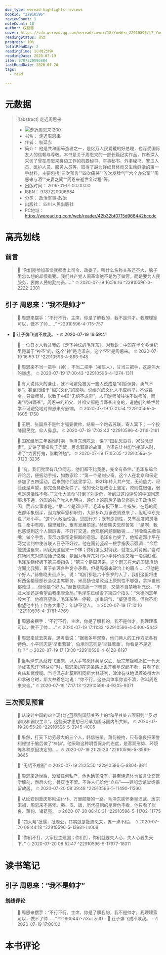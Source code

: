 ```yaml
---
doc_type: weread-highlights-reviews
bookId: "22910596"
reviewCount: 1
noteCount: 18
author: 权延赤
cover: https://cdn.weread.qq.com/weread/cover/18/YueWen_22910596/t7_YueWen_22910596.jpg
readingStatus: 读过
progress: 10%
totalReadDay: 2
readingTime: 1小时2分钟
readingDate: 2020-07-19
isbn: 9787220096884
lastReadDate: 2020-07-20
tags:
  - read

---
```

# 元数据
> [!abstract] 走近周恩来
> - ![ 走近周恩来|200](https://cdn.weread.qq.com/weread/cover/18/YueWen_22910596/t7_YueWen_22910596.jpg)
> - 书名： 走近周恩来
> - 作者： 权延赤
> - 简介： 他是共和国缔造者之一，是亿万人民爱戴的好总理，也深受国际友人的信赖与尊敬。本书是关于周恩来的一部长篇纪实作品，作者深入采访了曾在周恩来身边工作的机要秘书、军事秘书、外事秘书、警卫人员、医护人员、服务人员等，取得了最为详细具体而又生动鲜活的第一手材料，主要包括“三次预言”“四次痛哭”“五次发脾气”“六个办公室”“周恩来与酒”“夫妻之间”“周恩来逝世全过程”等。
> - 出版时间： 2016-01-01 00:00:00
> - ISBN： 9787220096884
> - 分类： 政治军事-政治
> - 出版社： 四川人民出版社
> - PC地址：https://weread.qq.com/web/reader/42b32bf0715d968442bccdc

# 高亮划线

## 前言

> 📌 “你们刚参加革命就都当上司令、政委了。叫什么名称关系还不大，脑子里怎么想的却很重要。我们共产党人闹革命绝不是为了做官，而是要为人民服务，要做人民的勤务员……” 
> ⏱ 2020-07-19 16:58:16 ^22910596-3-2222-2301

## 引子 周恩来：“我不是帅才”

> 📌 周恩来摆手：“不行不行，主席，你是了解我的，我不是帅才。我理理家可以，做不了帅……” ^22910596-4-715-757
- 💭 让子弹飞诚不欺我。 - ⏱ 2020-07-19 16:59:41 

> 📌 一位日本人看过我的《走下神坛的毛泽东》，对我说：中国在半个多世纪里是属于“神圣”的，这个“神”是毛泽东，这个“圣”是周恩来。 
> ⏱ 2020-07-19 16:59:17 ^22910596-4-886-948

> 📌 周恩来不当一把手（帅），不当二把手（接班人），甘当三把手，这是伟大的谦虚。 
> ⏱ 2020-07-19 17:00:43 ^22910596-4-1274-1311

> 📌 有人说伟大的谦让，就不可避免被另一些人说成是“明哲保身，勇气不足”。甚至归结于“绍兴文化”的影响。说绍兴的文化人不应科举，不做县令，只做师爷，以致于中国“无绍不成衙”，人们说师爷往往不说师爷，而说“绍兴师爷”。周恩来的祖父、外祖父都是当师爷出身的，说他们的处世哲学不可避免地对周恩来有影响。 
> ⏱ 2020-07-19 17:01:54 ^22910596-4-1605-1750

> 📌 王明、张国焘不是帅才强要做帅，结果一个跑去苏联，寄人篱下；一个投降国民党，仰人鼻息。 
> ⏱ 2020-07-19 17:02:43 ^22910596-4-2119-2161

> 📌 国家经历三年困难时期，毛泽东想陈云，讲了“国乱思良将，家贫念贤妻”。又讲了曹操败于赤壁，思念郭嘉的故事。毛泽东让林彪当接班人时，讲了“为要打鬼，借助钟馗”。 
> ⏱ 2020-07-19 17:05:05 ^22910596-4-3129-3236

> 📌 “有。我们党里有几位同志，他们都不比我差，完全有条件。”毛泽东综合评论后，便扳动手指，如数家珍：“第一个是刘少奇。这个人在北京和保定参加了五四运动，后来到你们这里学习，1921年转入共产党，无论能力、经验还是声望，都完全具备条件了。他的长处是政治上坚定，原则性很强，弱点是灵活性不够。”“文化大革命”打倒了刘少奇，听到过这段评价的中国同志都想不通。外国的共产党人也明白，评价上的前后矛盾显然是出于政治原因，而非实事求是。“第二个是邓小平。”毛泽东扳下第二个指头。在场的同志都印象很深，因为按声望和职务，大家都以为该说周恩来了，但毛泽东先说了邓小平。“这个人政治性强，思圆行方；既有原则性，又有高度的灵活性；柔中有刚，绵里藏针。很有发展前途。”赫鲁晓夫忽然苦笑：“是啊，我也感觉到这个人很厉害，不好打交道。他观察问题很敏锐……”赫鲁晓夫收住嘴，做个手势，表示办事坚定果断的意思。毛泽东也笑了，他知道邓小平在两党谈判中使苏联人日子不好过。他在面前竖起一根手指表示强调：“今后他到这里来，同我到这里来一个样；你们怎么对待我，就怎么对待他。”当时在场同志对这段话记忆深，是因为毛泽东对邓小平评价高又唯一没讲缺点。毛泽东继续扳下第三根指头：“第三个是周恩来。这个同志在大的国际活动方面比我强，善于处理各种复杂矛盾。但是周恩来政治上的弱点……但他是个好人。”赫鲁晓夫点点头，说：“咱们都是六十多岁的人了，我们这里将由柯西金接替部长会议主席职务。米高扬也是政治上原则性不够强，拿掉谁他都难过……但他是个好人。”赫鲁晓夫舔一下嘴唇，又情不自禁地补充说，“不过大家还是希望由我来管全局。”毛泽东已经搬下第四个指头：“朱德同志年龄大了。他德高望重，”毛泽东略一停顿，加重语气，“威望很高。但你不能指望他主持工作办大事了，年龄不饶人。 
> ⏱ 2020-07-19 17:10:16 ^22910596-4-3781-4769

> 📌 周恩来摆手：“不行不行，主席，你是了解我的，我不是帅才。我理理家可以，做不了帅……” 
> ⏱ 2020-07-19 17:11:33 ^22910596-4-5400-5442

> 📌 周恩来敛去笑容，思考着说：“据我多年观察，他们两人的工作方法各有特色。小平同志是‘举重若轻’，伯承同志则是‘举轻若重’。你看是不是这样？” 
> ⏱ 2020-07-19 17:13:00 ^22910596-4-6128-6197

> 📌 当毛泽东从延安飞重庆，以大手笔感怀秦皇汉武、唐宗宋祖和那位一代天骄成吉思汗“俱往矣”时，周恩来却在这条路上丢开秦皇汉武不看，只看了张良庙和武侯祠。当毛泽东赴莫斯科同斯大林谈判，津津有味地读着彼得大帝和拿破仑时，斯大林着急地说：“你不行，这些具体事你谈不清，你叫周恩来来谈。” 
> ⏱ 2020-07-19 17:17:13 ^22910596-4-9205-9371

## 三次预见预言

> 📌 从设计中国的四个现代化蓝图到国际关系上的“和平共处五项原则”“反对霸权和霸权主义”，这些天才思想已经早为国际国内所共知。 
> ⏱ 2020-07-19 20:55:20 ^22910596-5-3945-4005

> 📌 果然，打天下功劳最大的三个人，韩信被杀，萧何被拘，只有张良把荣誉利禄抛于脑后做了‘神仙’。他采取这种明哲保身的态度，是客观形势、环境等各种原因决定的…… 
> ⏱ 2020-07-19 21:25:23 ^22910596-5-8589-8665

> 📌 “无绍不成衙” 
> ⏱ 2020-07-19 21:25:50 ^22910596-5-8804-8811

> 📌 周恩来逝世后，没留任何私产，他也确实没有，甚至连遗体也留言让交医学解剖，然后火化，骨灰也不留。不许人们给他“立庙”——建纪念馆堂或保留故居。 
> ⏱ 2020-07-20 08:39:48 ^22910596-5-11490-11560

> 📌 从延安到重庆那风尘仆仆、万里颠簸的一路。毛泽东感怀秦皇汉武、唐宗宋祖，周恩来不感怀。秦、汉、唐，历代盛朝的皇帝他不看，他只看了张良、萧何、诸葛亮。 
> ⏱ 2020-07-20 08:40:31 ^22910596-5-11702-11775

> 📌 “四人帮”批儒，批周公，其实就是批周恩来，这一点不假。 
> ⏱ 2020-07-20 08:44:18 ^22910596-5-13981-14008

> 📌 “你们不打，大家民主建国；你们打，你们就要失人心，失人心者失天下。” 
> ⏱ 2020-07-20 08:52:47 ^22910596-5-17977-18011

# 读书笔记

## 引子 周恩来：“我不是帅才”

### 划线评论
> 📌 周恩来摆手：“不行不行，主席，你是了解我的，我不是帅才。我理理家可以，做不了帅……”  ^21860447-7iXuLzcID
    - 💭 让子弹飞诚不欺我。
    - ⏱ 2020-07-19 17:00:02
   
# 本书评论

